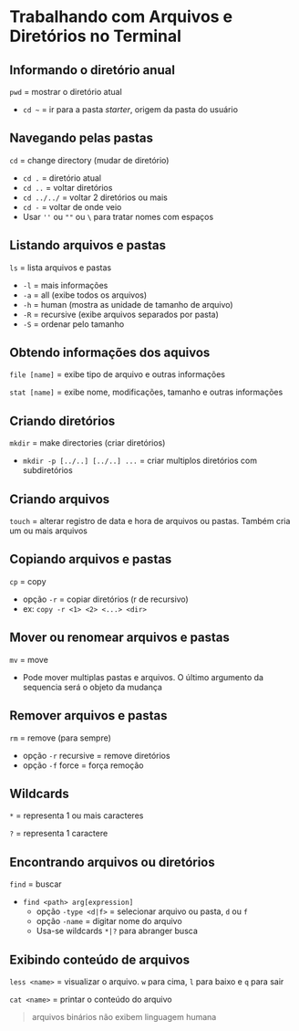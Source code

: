 # Trabalhando com Arquivos e Diretórios no Terminal

## Informando o diretório anual

`pwd` = mostrar o diretório atual

- `cd ~` = ir para a pasta _starter_, origem da pasta do usuário

## Navegando pelas pastas

`cd` = change directory (mudar de diretório)

- `cd .` = diretório atual
- `cd ..` = voltar diretórios
- `cd ../../` = voltar 2 diretórios ou mais
- `cd -` = voltar de onde veio
- Usar `''` ou `""` ou `\` para tratar nomes com espaços

## Listando arquivos e pastas

`ls` = lista arquivos e pastas

- `-l` = mais informações
- `-a` = all (exibe todos os arquivos)
- `-h` = human (mostra as unidade de tamanho de arquivo)
- `-R` = recursive (exibe arquivos separados por pasta)
- `-S` = ordenar pelo tamanho

## Obtendo informações dos aquivos

`file [name]` = exibe tipo de arquivo e outras informações

`stat [name]` = exibe nome, modificações, tamanho e outras informações

## Criando diretórios

`mkdir` = make directories (criar diretórios)

- `mkdir -p [../..] [../..] ...` = criar multiplos diretórios com subdiretórios

## Criando arquivos

`touch` = alterar registro de data e hora de arquivos ou pastas. Também cria um ou mais arquivos

## Copiando arquivos e pastas

`cp` = copy

- opção `-r` = copiar diretórios (r de recursivo)
- ex: `copy -r <1> <2> <...> <dir>`

## Mover ou renomear arquivos e pastas

`mv` = move

- Pode mover multiplas pastas e arquivos. O último argumento da sequencia será o objeto da mudança

## Remover arquivos e pastas

`rm` = remove (para sempre)

- opção `-r` recursive = remove diretórios
- opção `-f` force = força remoção

## Wildcards

`*` = representa 1 ou mais caracteres

`?` = representa 1 caractere

## Encontrando arquivos ou diretórios

`find` = buscar

- `find <path> arg[expression]`
  - opção `-type <d|f>` = selecionar arquivo ou pasta, `d` ou `f`
  - opção `-name` = digitar nome do arquivo
  - Usa-se wildcards `*|?` para abranger busca

## Exibindo conteúdo de arquivos

`less <name>` = visualizar o arquivo. `w` para cima, `l` para baixo e `q` para sair

`cat <name>` = printar o conteúdo do arquivo

> arquivos binários não exibem linguagem humana

